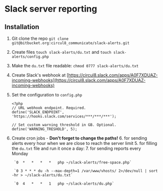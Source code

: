 # Slack server reporting

## Installation

1. Git clone the repo `git clone git@bitbucket.org:circul8_communicate/slack-alerts.git`
2. Create files `touch slack-alerts/du.txt` and `touch slack-alerts/config.php`
3. Make the `du.txt` file readable: `chmod 0777 slack-alerts/du.txt`
5. Create Slack's webhook at [https://circul8.slack.com/apps/A0F7XDUAZ-incoming-webhooks](https://circul8.slack.com/apps/A0F7XDUAZ-incoming-webhooks)
6. Set the configuration to `config.php`

	```
	<?php
	// URL webhook endpoint. Required.
	define('SLACK_ENDPOINT', 'https://hooks.slack.com/services/***/***/***');

	// Set custom warning threshold in GB. Optional.
	define('WARNING_TRESHOLD', 5);
	```
4. Create cron jobs - **Don't forget to change the paths!**
	6. for sending alerts every hour when we are close to reach the server limit
	5. for filling the `du.txt` file and run it once a day:
	7. for sending reports every Monday
	
		`0	*	*	*	*	php ~/slack-alerts/free-space.php`
		
		`0 3 * * * du -h --max-depth=1 /var/www/vhosts/ 2>/dev/null | sort -hr > ~/slack-alerts/du.txt`
		
		`0	4	*	*	1	php ~/slack-alerts/du.php`